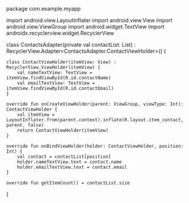 package com.example.myapp

import android.view.LayoutInflater
import android.view.View
import android.view.ViewGroup
import android.widget.TextView
import androidx.recyclerview.widget.RecyclerView

class ContactsAdapter(private val contactList: List<Contact>) :
    RecyclerView.Adapter<ContactsAdapter.ContactViewHolder>() {

    class ContactViewHolder(itemView: View) : RecyclerView.ViewHolder(itemView) {
        val nameTextView: TextView = itemView.findViewById(R.id.contactName)
        val emailTextView: TextView = itemView.findViewById(R.id.contactEmail)
    }

    override fun onCreateViewHolder(parent: ViewGroup, viewType: Int): ContactViewHolder {
        val itemView = LayoutInflater.from(parent.context).inflate(R.layout.item_contact, parent, false)
        return ContactViewHolder(itemView)
    }

    override fun onBindViewHolder(holder: ContactViewHolder, position: Int) {
        val contact = contactList[position]
        holder.nameTextView.text = contact.name
        holder.emailTextView.text = contact.email
    }

    override fun getItemCount() = contactList.size
}
